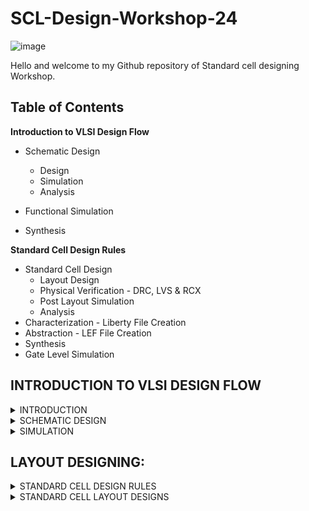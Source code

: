 # SCL-Design-Workshop-24

![image](https://github.com/Tawfeeq2507/SCL-Design-Workshop-24/assets/142083027/b76430f9-a1a2-4d99-bb7d-5af8c24bd7db) 

Hello and welcome to my Github repository of Standard cell designing Workshop.

## Table of Contents

**Introduction to VLSI Design Flow**
+ Schematic Design
  - Design
  - Simulation
  - Analysis

+ Functional Simulation
+ Synthesis

**Standard Cell Design Rules**
+ Standard Cell Design
  - Layout Design
  - Physical Verification - DRC, LVS & RCX
  - Post Layout Simulation
  - Analysis
+ Characterization - Liberty File Creation
+ Abstraction - LEF File Creation
+ Synthesis
+ Gate Level Simulation
 
## INTRODUCTION TO VLSI DESIGN FLOW
<details>
<summary> INTRODUCTION </summary>
In VLSI Design flow we have two types of Design flows:

1) ASIC - **Application Specific Integrated Circuits** 
2) GPIC - **General Purpose Integrated Circuits**

**Difference Between ASIC and GPIC**

![image](https://github.com/Tawfeeq2507/SCL-Design-Workshop-24/assets/142083027/83f03318-062d-4af0-94dc-02ff1d90112e)

**Design Styles**
In Design flow we have Different Styles of Designing:

![image](https://github.com/Tawfeeq2507/SCL-Design-Workshop-24/assets/142083027/94284881-f70a-4744-8367-b72f15a2052a)

1) **Full Custom Design:** we start designing from the Transistor Level with advantages as very high time and high performance as each and every parameter can be modified.
2) **Semi Custom Design:** under semi custom design we have:
- Standard Cell Based Design.
- Gate Array Based Design.
- FPGA Based Design. 

In this workshop we focus only on the Standard Cell Based Designing.

</details>

<details>
<summary>SCHEMATIC DESIGN</summary>

In Schematic Design we Design the schematic of the Gates using Transistors and we Design these using the CMOS logic where we have pull up network and a pulldown Network and Name them according to the Industrial Standard Naming of Cells:

![image](https://github.com/Tawfeeq2507/SCL-Design-Workshop-24/assets/142083027/c15de560-6f99-449f-88b0-17e1143bbc58)

**DESIGNS**

1) INV1X1:

![image](https://github.com/Tawfeeq2507/SCL-Design-Workshop-24/assets/142083027/73489db2-e708-4177-8c47-1cf8f1dc89f5)

![image](https://github.com/Tawfeeq2507/SCL-Design-Workshop-24/assets/142083027/db816eef-2f94-4684-8c97-c3b5be31ef77)

Similarly we can design schematic for higher Driving Strength:

**Driving Strength:**
Driving Strength means "driving capacity" of the logic gate, ie if we have 4 NANDS connected to our logic gate to drive them we need wud need enuff driving strength which will lead to the formation of channel in them.The driving strength of a standard cell is determined by various factors including the size and layout of transistors within the cell, the power supply voltage, and the load capacitance it needs to drive. Cells with higher driving strength can handle larger loads and are typically used in critical paths of the design where timing and signal integrity are crucial.
   
2) INV1X2:
we increase the aspect ratio twice to get double the driving rate

![image](https://github.com/Tawfeeq2507/SCL-Design-Workshop-24/assets/142083027/3edc6c5d-dbcd-43cc-bc15-4148dfc3b022)

![image](https://github.com/Tawfeeq2507/SCL-Design-Workshop-24/assets/142083027/a64ff788-03e4-4a9f-a53b-78db42910489)

3) INV1X3:

![image](https://github.com/Tawfeeq2507/SCL-Design-Workshop-24/assets/142083027/1c732e48-20b9-46b4-91c2-d8fa0ea080c5)

![image](https://github.com/Tawfeeq2507/SCL-Design-Workshop-24/assets/142083027/165490fd-ed9f-46bc-b27a-64a5c7cd18cd)

4) INV1X4:

![image](https://github.com/Tawfeeq2507/SCL-Design-Workshop-24/assets/142083027/819190c1-a541-4083-8655-f4168150efc3)

![image](https://github.com/Tawfeeq2507/SCL-Design-Workshop-24/assets/142083027/b9b923e4-2248-4a85-b1da-72cc6e1d3fab)

5) NAND2X1:

![image](https://github.com/Tawfeeq2507/SCL-Design-Workshop-24/assets/142083027/1c592579-aea3-4579-b527-87ead55dc2fb)

6) NAND2X2:

![image](https://github.com/Tawfeeq2507/SCL-Design-Workshop-24/assets/142083027/82206417-7edc-40c9-baa4-242ec03b98a8)

7) NOR2X1:

![image](https://github.com/Tawfeeq2507/SCL-Design-Workshop-24/assets/142083027/0a1f6879-ed29-416a-9ae4-6212c836543f)

![image](https://github.com/Tawfeeq2507/SCL-Design-Workshop-24/assets/142083027/d515f451-f54d-4839-8f77-0fe991324f73)


8) NOR2X2:

![image](https://github.com/Tawfeeq2507/SCL-Design-Workshop-24/assets/142083027/1e14ac8e-689d-485b-8bcd-72ee286abbe2)

![image](https://github.com/Tawfeeq2507/SCL-Design-Workshop-24/assets/142083027/1b8fe776-f849-4ab1-87b4-7f5af4fe606f)

9) AND2X1:

![image](https://github.com/Tawfeeq2507/SCL-Design-Workshop-24/assets/142083027/4877bbd2-38f1-4dd3-b17e-4d66954dee5e)

![image](https://github.com/Tawfeeq2507/SCL-Design-Workshop-24/assets/142083027/a8c37e36-4d1d-45b2-853d-ea0b85918220)

10) AND2X2:

![image](https://github.com/Tawfeeq2507/SCL-Design-Workshop-24/assets/142083027/c8938b0c-9ef9-47bb-b172-569136ec65e8)

![image](https://github.com/Tawfeeq2507/SCL-Design-Workshop-24/assets/142083027/f603563d-e8ca-417d-b0e2-712887564320)

11) OR2X1:

![image](https://github.com/Tawfeeq2507/SCL-Design-Workshop-24/assets/142083027/2b4df79d-76be-4385-80f9-c15cb07a11c9)

![image](https://github.com/Tawfeeq2507/SCL-Design-Workshop-24/assets/142083027/f67ccc4a-ccb9-4386-9502-2426d6d9f791)

12) OR2X2:

![image](https://github.com/Tawfeeq2507/SCL-Design-Workshop-24/assets/142083027/fe501b98-8431-4f1b-ba54-e69fd2d0eda4)

![image](https://github.com/Tawfeeq2507/SCL-Design-Workshop-24/assets/142083027/c6cd8a76-8cf7-49b6-85f3-edad898b3ab6)

</details>

<details>
<summary> SIMULATION </summary>

For Simulating the Designed Schematic designs we will Follow the steps given Below:

STEP 1:

Create a Cellview Symbol of the Designed Schematic with required Input and Output pins Generated.

STEP 2: 

Create a new TEST file to test simulate and test the Schematics we designed, create instance and select the required Symbol from the Your library created.

STEP 3:

we now Add the VDC, GND, CAPACITOR OF 10f Farad  and required Input Voltages and connect them to the respective Inputs and Outputs and create a Pin Vout from which we will generate our Output of the Schematic Design.

STEP 4:

We now perform Transient Analysis and select the outputs from the plot as the inputs and ouputs to be plotted.

</details>

## LAYOUT DESIGNING:

<details>
<summary> STANDARD CELL DESIGN RULES </summary>

Before Designing the Layout there are certain Standard Cell Design Rules that needs to followed by the Designer, The Rules are :

There are 3 Considerations In the Standard Cell Designing which are the **Height, track, Pitch**.

+ Keep Fixed Spacing Between the **HORIZONTAL** and **VERTICAL** gridlines.
+ **Height** of the Track Should be **Fixed**.
+ Metal to Metal connection Via **Contact** are always centered  to crossing.
+ Different Schemes Used in defininf the Pitch Size which are:
  - LINE TO LINE:

    ![image](https://github.com/Tawfeeq2507/SCL-Design-Workshop-24/assets/142083027/cc29a5f6-4543-4a4d-9309-472ac8f6652a)

    Using LINE TO LINE we Have Advantage of using less area but Disadvantage is that we have the Cells Densily Packed with very few spaces left which will lead to it Having very HIGH Routing Grid Density.
    
  - LINE TO VIA:

    ![image](https://github.com/Tawfeeq2507/SCL-Design-Workshop-24/assets/142083027/8c3fd147-e6e2-4aed-b80c-81ca1eaee29e)

    We Have A DRC Error when it comes to using LINE TO VIA.
    
  - VIA TO VIA:
 
    ![image](https://github.com/Tawfeeq2507/SCL-Design-Workshop-24/assets/142083027/792a26aa-007f-4cb1-9eb1-4e84169d8045)

    Using VIA TO VIA During Global routing we have enough spacing to Route without DRC Error.
    
+ Via Pin Positioning : Always place Via Pins on the crossing points of the grid.
+ VDD RAIL - Generally (3-5) Times The minimum width of the Metal1. VDD and GND rail lines are used to provide adequate Current to all the Cells in the ROW.

![image](https://github.com/Tawfeeq2507/SCL-Design-Workshop-24/assets/142083027/ed4c3b92-0caa-4780-8781-e056faaf3508)

+ N-well extension outside the PR Boundary: N-well is extended to That the N-Well of the Neighboring PMOS cells **Merges** giving a Common N-well.
+ PR Boundary: This Gives the Size of the Cell. Its Height is Taken from Centre of VDD and GND rail line and width By excluding the Extentions. 
+ Outside PR Boundary the VDD and GND rails are Extended which helps to **abut** the neighboring Cells Automatically.

![image](https://github.com/Tawfeeq2507/SCL-Design-Workshop-24/assets/142083027/85461aaf-e0d5-4705-bad7-33f90c31a02b)

+ Spacing between and n/p type active region is to provide spacing/isolation Between Neighboring standard cell MOS devices.

Other than these we also take Care of the **LAMBDA RULES** which play an important Role in Providing No **DRC ERRORS**.

</details>

<details>
<summary>STANDARD CELL LAYOUT DESIGNS </summary>

**1)INV1X1:**

  ![image](https://github.com/Tawfeeq2507/SCL-Design-Workshop-24/assets/142083027/83d54808-49ab-4560-b308-f2bf5ce1716f)

  Similarly I have Designed For Higher Driving Strengths shown Below
  
**2)INV1X2:**

  ![image](https://github.com/Tawfeeq2507/SCL-Design-Workshop-24/assets/142083027/b724d65d-ebea-46a1-9fec-c28683e11b4f)
  
**3)INV1X3:**

  ![image](https://github.com/Tawfeeq2507/SCL-Design-Workshop-24/assets/142083027/2da28d78-999d-4daa-8f4a-dd7dd5ac8aae)

**4)INV1X4:**

  ![image](https://github.com/Tawfeeq2507/SCL-Design-Workshop-24/assets/142083027/e2583d8d-b9c1-4e7f-bcd0-6dc042c0ba35)

After Abuting all together:

  ![image](https://github.com/Tawfeeq2507/SCL-Design-Workshop-24/assets/142083027/95d7b777-84f7-43c7-abec-31a789b11eaf)

**5)NAND2X1:**

  ![image](https://github.com/Tawfeeq2507/SCL-Design-Workshop-24/assets/142083027/2b7e7147-5858-4fba-aa56-ee832ca4b6d7)

**6)NAND2X2:**

  ![image](https://github.com/Tawfeeq2507/SCL-Design-Workshop-24/assets/142083027/23af77b5-701c-4de3-83ec-e6a5ee7d01ad)

After Abuting all together:

  ![image](https://github.com/Tawfeeq2507/SCL-Design-Workshop-24/assets/142083027/a2ad154f-adc0-4413-981a-18ea505280fa)

**7)NOR2X1:**

  ![image](https://github.com/Tawfeeq2507/SCL-Design-Workshop-24/assets/142083027/a14443b7-a15a-4ec7-be59-d62be9aee91b)

**8)NOR2X2:**

  ![image](https://github.com/Tawfeeq2507/SCL-Design-Workshop-24/assets/142083027/98b6cae2-e43f-4cde-9d4a-08eabd9c5df0)

After abuting all together:

  ![image](https://github.com/Tawfeeq2507/SCL-Design-Workshop-24/assets/142083027/a5eac77b-0924-4d20-b25b-ba128d8f13ca)

**9)AND2X1:**

  ![image](https://github.com/Tawfeeq2507/SCL-Design-Workshop-24/assets/142083027/a6fe4724-1de3-40c7-a76f-23d04a10f407)

**10)AND2X2:**

  ![image](https://github.com/Tawfeeq2507/SCL-Design-Workshop-24/assets/142083027/a166cf39-97d3-45f6-9583-5cebca72b2fe)

After abuting all Together:

  ![image](https://github.com/Tawfeeq2507/SCL-Design-Workshop-24/assets/142083027/d297a0ac-c7af-4097-9474-22873cadcf4e)

**11)OR2X1:**

  ![image](https://github.com/Tawfeeq2507/SCL-Design-Workshop-24/assets/142083027/fdbf4c57-af43-45aa-8959-3f83f3761974)

**12)OR2X2:**

  ![image](https://github.com/Tawfeeq2507/SCL-Design-Workshop-24/assets/142083027/241115f9-96f1-4fd9-a28f-58ab6875ec2a)

After abuting all together:

  ![image](https://github.com/Tawfeeq2507/SCL-Design-Workshop-24/assets/142083027/3bd946de-64bd-4a8e-a4cb-b2a2eaf6c208)

</details>







 


















